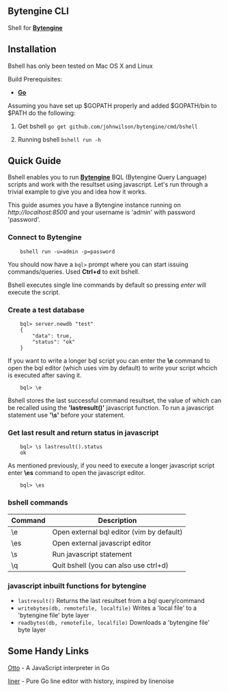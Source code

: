 ## Bytengine CLI

Shell for **[Bytengine](https://github.com/johnwilson/bytengine "Bytengine")**

## Installation

Bshell has only been tested on Mac OS X and Linux

Build Prerequisites:

* **[Go](http://golang.org/doc/install "Go")**

Assuming you have set up $GOPATH properly and added $GOPATH/bin to $PATH do the
following:

1. Get bshell `go get github.com/johnwilson/bytengine/cmd/bshell`

2. Running bshell `bshell run -h`

## Quick Guide

Bshell enables you to run **[Bytengine](https://github.com/johnwilson/bytengine/ "Bytengine")** 
BQL (Bytengine Query Language) scripts and work with the resultset using javascript.
Let's run through a trivial example to give you and idea how it works.

This guide asumes you have a Bytengine instance running on *http://localhost:8500*
and your username is 'admin' with password 'password'.

### Connect to Bytengine
```
    bshell run -u=admin -p=password 
```

You should now have a ` bql> ` prompt where you can start issuing commands/queries.
Used **Ctrl+d** to exit bshell.

Bshell executes single line commands by default so pressing *enter* will execute
the script.

### Create a test database
```
    bql> server.newdb "test"
    {
        "data": true,
        "status": "ok"
    }
```

If you want to write a longer bql script you can enter the **\e** 
command to open the bql editor (which uses vim by default) to write your script 
whcich is executed after saving it.
```
    bql> \e
```

Bshell stores the last successful command resultset, the value of which can be 
recalled using the **'lastresult()'** javascript function. To run a javascript 
statement use **'\s'** before your statement.

### Get last result and return status in javascript
```
    bql> \s lastresult().status
    ok
```

As mentioned previously, if you need to execute a longer javascript script enter
**\es** command to open the javascript editor.
```
    bql> \es
```

### bshell commands

| Command | Description                               |
|---------|-------------------------------------------|
| \e      | Open external bql editor (vim by default) |
| \es     | Open external javascript editor           |
| \s      | Run javascript statement                  |
| \q      | Quit bshell (you can also use ctrl+d)     |

### javascript inbuilt functions for bytengine

* `lastresult()` Returns the last resultset from a bql query/command
* `writebytes(db, remotefile, localfile)` Writes a 'local file' to a 'bytengine file' byte layer
* `readbytes(db, remotefile, localfile)` Downloads a 'bytengine file' byte layer

## Some Handy Links

[Otto](https://github.com/robertkrimen/otto) - A JavaScript interpreter in Go

[liner](https://github.com/peterh/liner) - Pure Go line editor with history,
inspired by linenoise